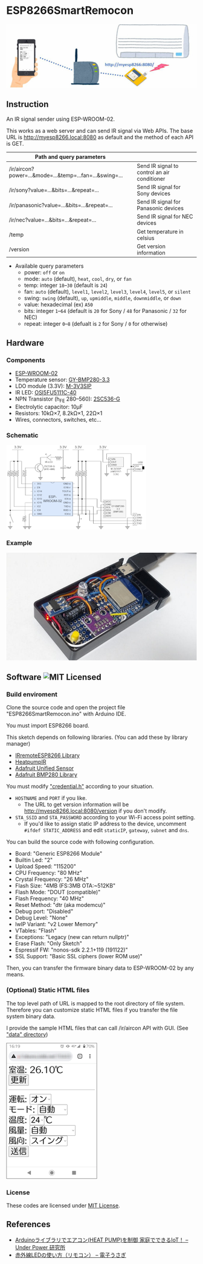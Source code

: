 # ESP8266SmartRemocon

![Overvier](doc/overview.jpg)

## Instruction

An IR signal sender using ESP-WROOM-02.

This works as a web server and can send IR signal via Web APIs.
The base URL is http://myesp8266.local:8080 as default and the method of each API is GET. 

|Path and query parameters                              |                                            |
|-------------------------------------------------------|--------------------------------------------|
|/ir/aircon?power=...&mode=...&temp=...fan=...&swing=...|Send IR signal to control an air conditioner|
|/ir/sony?value=...&bits=...&repeat=...                 |Send IR signal for Sony devices             |
|/ir/panasonic?value=...&bits=...&repeat=...            |Send IR signal for Panasonic devices        |
|/ir/nec?value=...&bits=...&repeat=...                  |Send IR signal for NEC devices              |
|/temp                                                  |Get temperature in celsius                  |
|/version                                               |Get version information                     |

* Available query parameters
    * power: `off` or `on`
    * mode: `auto` (default), `heat`, `cool`, `dry`, or `fan`
    * temp: integer `18`&ndash;`30` (default is `24`)
    * fan: `auto` (default), `level1`, `level2`, `level3`, `level4`, `level5`, or `silent`
    * swing: `swing` (default), `up`, `upmiddle`, `middle`, `downmiddle`, or `down`
    * value: hexadecimal (ex) `A50`
    * bits: integer `1`&ndash;`64` (default is `20` for Sony / `48` for Panasonic / `32` for NEC)
    * repeat: integer `0`&ndash;`8` (defualt is `2` for Sony / `0` for otherwise)

## Hardware

### Components

* [ESP-WROOM-02](http://akizukidenshi.com/catalog/g/gM-09607/)
* Temperature sensor: [GY-BMP280-3.3](https://www.aitendo.com/product/15806)
* LDO module (3.3V): [M-3V3SIP](https://www.aitendo.com/product/13061)
* IR LED: [OSI5FU5111C-40](https://akizukidenshi.com/catalog/g/gI-03261/)
* NPN Transistor (h<sub>FE</sub> 280&ndash;560): [2SC536-G](http://akizukidenshi.com/catalog/g/gI-13824/)
* Electrolytic capacitor: 10&micro;F
* Resistors: 10k&ohm;&times;7, 8.2k&ohm;&times;1, 22&ohm;&times;1
* Wires, connectors, switches, etc...

### Schematic

[![Click to expand](doc/schematic_thumbnail.png)](doc/schematic.png)

### Example

![Picture](doc/picture.jpg)

## Software ![MIT Licensed](https://img.shields.io/badge/license-MIT-blue.svg)

### Build enviroment

Clone the source code and open the project file "ESP8266SmartRemocon.ino" with Arduino IDE.

You must import ESP8266 board.

This sketch depends on following libraries. (You can add these by library manager)

* [IRremoteESP8266 Library](https://github.com/crankyoldgit/IRremoteESP8266)
* [HeatpumpIR](https://github.com/ToniA/arduino-heatpumpir)
* [Adafruit Unified Sensor](https://github.com/adafruit/Adafruit_Sensor)
* [Adafruit BMP280 Library](https://github.com/adafruit/Adafruit_BMP280_Library)

You must modify ["credential.h"](credential.h) according to your situation.

* `HOSTNAME` and `PORT` if you like.
    * The URL to get version information will be http://myesp8266.local:8080/version if you don't modify.
* `STA_SSID` and `STA_PASSWORD` according to your Wi-Fi access point setting.
    * If you'd like to assign static IP address to the device, uncomment `#ifdef STATIC_ADDRESS` and edit `staticIP`, `gateway`, `subnet` and `dns`.

You can build the source code with following configuration.

* Board: "Generic ESP8266 Module"
* Builtin Led: "2"
* Upload Speed: "115200"
* CPU Frequency: "80 MHz"
* Crystal Frequency: "26 MHz"
* Flash Size: "4MB (FS:3MB OTA:~512KB"
* Flash Mode: "DOUT (compatible)"
* Flash Frequency: "40 MHz"
* Reset Method: "dtr (aka modemcu)"
* Debug port: "Disabled"
* Debug Level: "None"
* lwIP Variant: "v2 Lower Memory"
* VTables: "Flash"
* Exceptions: "Legacy (new can return nullptr)"
* Erase Flash: "Only Sketch"
* Espressif FW: "nonos-sdk 2.2.1+119 (191122)"
* SSL Support: "Basic SSL ciphers (lower ROM use)"

Then, you can transfer the firmware binary data to ESP-WROOM-02 by any means.

### (Optional) Static HTML files

The top level path of URL is mapped to the root directory of file system.
Therefore you can customize static HTML files if you transfer the file system binary data.

I provide the sample HTML files that can call /ir/aircon API with GUI. (See ["data" directory](data/))

![HTML Preview](doc/html_preview.png)

### License

These codes are licensed under [MIT License](LICENSE).

## References

* [Arduinoライブラリでエアコン(HEAT PUMP)を制御 家庭でできるIoT！ &ndash; Under Power 研究所](https://hamayan.blog.ss-blog.jp/2019-12-06)
* [赤外線LEDの使い方（リモコン） &ndash; 電子うさぎ](https://xn--p8jqu4215bemxd.com/archives/13164)
